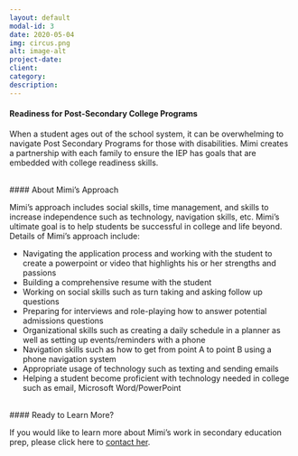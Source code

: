 ```yaml
---
layout: default
modal-id: 3
date: 2020-05-04
img: circus.png
alt: image-alt
project-date:
client:
category:
description:
---
```

#### Readiness for Post-Secondary College Programs

When a student ages out of the school system, it can be overwhelming to navigate Post Secondary Programs for those with disabilities. Mimi creates a partnership with each family to ensure the IEP has goals that are embedded with college readiness skills.

<br>
#### About Mimi’s Approach

Mimi’s approach includes social skills, time management, and skills to increase independence such as technology, navigation skills, etc. Mimi’s ultimate goal is to help students be successful in college and life beyond. Details of Mimi’s approach include:

<ul style="text-align:left">
  <li>Navigating the application process and working with the student to create a powerpoint or video that highlights his or her strengths and passions</li>
  <li>Building a comprehensive resume with the student</li>
  <li>Working on social skills such as turn taking and asking follow up questions</li>
  <li>Preparing for interviews and role-playing how to answer potential admissions questions</li>
  <li>Organizational skills such as creating a daily schedule in a planner as well as setting up events/reminders with a phone</li>
  <li>Navigation skills such as how to get from point A to point B using a phone navigation system</li>
  <li>Appropriate usage of technology such as texting and sending emails</li>
  <li>Helping a student become proficient with technology needed in college such as email, Microsoft Word/PowerPoint</li>

</ul>

<br>
#### Ready to Learn More?

If you would like to learn more about Mimi’s work in secondary education prep, please click here to [contact her](/index.html/#contact).
